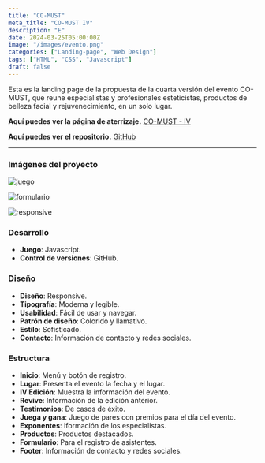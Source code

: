 ```yaml
---
title: "CO-MUST"
meta_title: "CO-MUST IV"
description: "E"
date: 2024-03-25T05:00:00Z
image: "/images/evento.png"
categories: ["Landing-page", "Web Design"]
tags: ["HTML", "CSS", "Javascript"]
draft: false
---
```

Esta es la landing page de la propuesta de la cuarta versión del evento CO-MUST, que reune especialistas y profesionales esteticistas, productos de belleza facial y rejuvenecimiento, en un solo lugar.

**Aquí puedes ver la página de aterrizaje.**
<a href="https://co-mustiv.vercel.app" target="_blank">CO-MUST - IV</a>


**Aquí puedes ver el repositorio.**
<a href="https://github.com/DaisyDewD/comust" target="_blank">GitHub</a>

---

### Imágenes del proyecto

<Tabs>

<Tab name="Juego de pares">

![juego](/images/juegocomust.png)
</Tab>

<Tab name="Formulario">

![formulario](/images/formulariocomust.png)
</Tab>

<Tab name="Responsive">

![responsive](/images/responsivecomust.png)

</Tab>



</Tabs>

### Desarrollo

* **Juego**: Javascript.
* **Control de versiones**: GitHub.


### Diseño

* **Diseño**: Responsive.
* **Tipografía**: Moderna y legible.
* **Usabilidad**: Fácil de usar y navegar.
* **Patrón de diseño**: Colorido y llamativo.
* **Estilo**: Sofisticado.
* **Contacto**: Información de contacto y redes sociales.

### Estructura

* **Inicio**: Menú y botón de registro.
* **Lugar**: Presenta el evento la fecha y el lugar.
* **IV Edición**: Muestra la información del evento.
* **Revive**: Información de la edición anterior.
* **Testimonios**: De casos de éxito.
* **Juega y gana**: Juego de pares con premios para el día del evento.
* **Exponentes**: Iformación de los especialistas.
* **Productos**: Productos destacados.
* **Formulario**: Para el registro de asistentes.
* **Footer**: Información de contacto y redes sociales.

